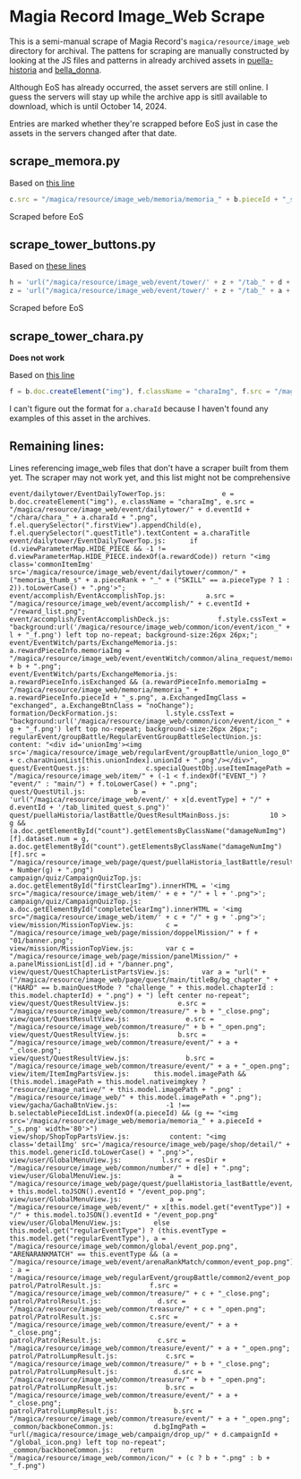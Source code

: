 # Magia Record Image_Web Scrape

This is a semi-manual scrape of Magia Record's `magica/resource/image_web` directory for archival. The pattens for scraping are manually constructed by looking at the JS files and patterns in already archived assets in [puella-historia](https://gitlab.com/puella-care/puella-historia) and [bella_donna](https://github.com/LiviaMedeiros/bella_donna).

Although EoS has already occurred, the asset servers are still online. I guess the servers will stay up while the archive app is sitll available to download, which is until October 14, 2024.

Entries are marked whether they're scrapped before EoS just in case the assets in the servers changed after that date.

## scrape_memora.py

Based on [this line](https://github.com/LiviaMedeiros/bella_donna/blob/a5809ede9c8a62442049e96865e8d2b9242033de/magica/js/view/memoria/MemoriaComposeTopUseMaterialView.js#L72)

```js
c.src = "/magica/resource/image_web/memoria/memoria_" + b.pieceId + "_s.png";
```

Scraped before EoS

## scrape_tower_buttons.py

Based on [these lines](https://github.com/LiviaMedeiros/bella_donna/blob/a5809ede9c8a62442049e96865e8d2b9242033de/magica/js/event/tower/EventTowerTop.js#L160)

```js
h = 'url("/magica/resource/image_web/event/tower/' + z + "/tab_" + d + '_on.png") left top no-repeat',
z = 'url("/magica/resource/image_web/event/tower/' + z + "/tab_" + a + '_off.png") left top no-repeat';
```

Scraped before EoS

## scrape_tower_chara.py

**Does not work**

Based on [this line](https://github.com/LiviaMedeiros/bella_donna/blob/a5809ede9c8a62442049e96865e8d2b9242033de/magica/js/event/tower/EventTowerTop.js#L266)

```js
f = b.doc.createElement("img"), f.className = "charaImg", f.src = "/magica/resource/image_web/event/tower/" + g.eventId + "/chara/chara_" + a.charaId + ".png", e.el.querySelector(".firstView").appendChild(f), e.el.querySelector(".questTitle").textContent = a.charaTitle
```

I can't figure out the format for `a.charaId` because I haven't found any examples of this asset in the archives.

## Remaining lines:
Lines referencing image_web files that don't have a scraper built from them yet. The scraper may not work yet, and this list might not be comprehensive

```
event/dailytower/EventDailyTowerTop.js:              e = b.doc.createElement("img"), e.className = "charaImg", e.src = "/magica/resource/image_web/event/dailytower/" + d.eventId + "/chara/chara_" + a.charaId + ".png", f.el.querySelector(".firstView").appendChild(e), f.el.querySelector(".questTitle").textContent = a.charaTitle
event/dailytower/EventDailyTowerTop.js:      if (d.viewParameterMap.HIDE_PIECE && -1 != d.viewParameterMap.HIDE_PIECE.indexOf(a.rewardCode)) return "<img class='commonItemImg' src='/magica/resource/image_web/event/dailytower/common/" + ("memoria_thumb_s" + a.pieceRank + "_" + ("SKILL" == a.pieceType ? 1 : 2)).toLowerCase() + ".png'>";
event/accomplish/EventAccomplishTop.js:          a.src = "/magica/resource/image_web/event/accomplish/" + c.eventId + "/reward_list.png";
event/accomplish/EventAccomplishDeck.js:            f.style.cssText = "background:url('/magica/resource/image_web/common/icon/event/icon_" + l + "_f.png') left top no-repeat; background-size:26px 26px;";
event/EventWitch/parts/ExchangeMemoria.js:      a.rewardPieceInfo.memoriaImg = "/magica/resource/image_web/event/eventWitch/common/alina_request/memoria_thumb_s4_" + b + ".png";
event/EventWitch/parts/ExchangeMemoria.js:      a.rewardPieceInfo.isExchanged && (a.rewardPieceInfo.memoriaImg = "/magica/resource/image_web/memoria/memoria_" + a.rewardPieceInfo.pieceId + "_s.png", a.ExchangedImgClass = "exchanged", a.ExchangeBtnClass = "noChange");
formation/DeckFormation.js:            l.style.cssText = "background:url('/magica/resource/image_web/common/icon/event/icon_" + g + "_f.png') left top no-repeat; background-size:26px 26px;";
regularEvent/groupBattle/RegularEventGroupBattleSelectUnion.js:        content: "<div id='unionImg'><img src='/magica/resource/image_web/regularEvent/groupBattle/union_logo_0" + c.charaUnionList[this.unionIndex].unionId + ".png'/></div>",
quest/EventQuest.js:              c.specialQuestObj.useItemImagePath = "/magica/resource/image_web/item/" + (-1 < f.indexOf("EVENT_") ? "event/" : "main/") + f.toLowerCase() + ".png";
quest/QuestUtil.js:            b = 'url("/magica/resource/image_web/event/' + x[d.eventType] + "/" + d.eventId + '/tab_limited_quest_s.png")'
quest/puellaHistoria/lastBattle/QuestResultMainBoss.js:          10 > g && (a.doc.getElementById("count").getElementsByClassName("damageNumImg")[f].dataset.num = g, a.doc.getElementById("count").getElementsByClassName("damageNumImg")[f].src = "/magica/resource/image_web/page/quest/puellaHistoria_lastBattle/result/_number/b_num_" + Number(g) + ".png")
campaign/quiz/CampaignQuizTop.js:          a.doc.getElementById("firstClearImg").innerHTML = '<img src="/magica/resource/image_web/item/' + e + "/" + l + '.png">';
campaign/quiz/CampaignQuizTop.js:          a.doc.getElementById("completeClearImg").innerHTML = '<img src="/magica/resource/image_web/item/' + c + "/" + g + '.png">';
view/mission/MissionTopView.js:        c = "/magica/resource/image_web/page/mission/doppelMission/" + f + "01/banner.png";
view/mission/MissionTopView.js:        var c = "/magica/resource/image_web/page/mission/panelMission/" + a.panelMissionList[d].id + "/banner.png",
view/quest/QuestChapterListPartsView.js:        var a = "url(" + ("/magica/resource/image_web/page/quest/main/titleBg/bg_chapter_" + ("HARD" == b.mainQuestMode ? "challenge_" + this.model.chapterId : this.model.chapterId) + ".png") + ") left center no-repeat";
view/quest/QuestResultView.js:            e.src = "/magica/resource/image_web/common/treasure/" + b + "_close.png";
view/quest/QuestResultView.js:              e.src = "/magica/resource/image_web/common/treasure/" + b + "_open.png";
view/quest/QuestResultView.js:            b.src = "/magica/resource/image_web/common/treasure/event/" + a + "_close.png";
view/quest/QuestResultView.js:              b.src = "/magica/resource/image_web/common/treasure/event/" + a + "_open.png";
view/item/ItemImgPartsView.js:      this.model.imagePath && (this.model.imagePath = this.model.nativeimgkey ? "resource/image_native/" + this.model.imagePath + ".png" : "/magica/resource/image_web/" + this.model.imagePath + ".png");
view/gacha/GachaBtnView.js:            -1 !== b.selectablePieceIdList.indexOf(a.pieceId) && (g += "<img src='/magica/resource/image_web/memoria/memoria_" + a.pieceId + "_s.png' width='80'>")
view/shop/ShopTopPartsView.js:          content: "<img class='detailImg' src='/magica/resource/image_web/page/shop/detail/" + this.model.genericId.toLowerCase() + ".png'>",
view/user/GlobalMenuView.js:          l.src = resDir + "/magica/resource/image_web/common/number/" + d[e] + ".png";
view/user/GlobalMenuView.js:            a = "/magica/resource/image_web/page/quest/puellaHistoria_lastBattle/event/" + this.model.toJSON().eventId + "/event_pop.png";
view/user/GlobalMenuView.js:            a = "/magica/resource/image_web/event/" + x[this.model.get("eventType")] + "/" + this.model.toJSON().eventId + "/event_pop.png"
view/user/GlobalMenuView.js:        else this.model.get("regularEventType") ? (this.eventType = this.model.get("regularEventType"), a = "/magica/resource/image_web/common/global/event_pop.png", "ARENARANKMATCH" == this.eventType && (a = "/magica/resource/image_web/event/arenaRankMatch/common/event_pop.png")) : a = "/magica/resource/image_web/regularEvent/groupBattle/common2/event_pop.png";
patrol/PatrolResult.js:            f.src = "/magica/resource/image_web/common/treasure/" + c + "_close.png";
patrol/PatrolResult.js:              d.src = "/magica/resource/image_web/common/treasure/" + c + "_open.png";
patrol/PatrolResult.js:            c.src = "/magica/resource/image_web/common/treasure/event/" + a + "_close.png";
patrol/PatrolResult.js:              c.src = "/magica/resource/image_web/common/treasure/event/" + a + "_open.png";
patrol/PatrolLumpResult.js:            c.src = "/magica/resource/image_web/common/treasure/" + b + "_close.png";
patrol/PatrolLumpResult.js:              d.src = "/magica/resource/image_web/common/treasure/" + b + "_open.png";
patrol/PatrolLumpResult.js:            b.src = "/magica/resource/image_web/common/treasure/event/" + a + "_close.png";
patrol/PatrolLumpResult.js:              b.src = "/magica/resource/image_web/common/treasure/event/" + a + "_open.png";
_common/backboneCommon.js:          d.bgImgPath = "url(/magica/resource/image_web/campaign/drop_up/" + d.campaignId + "/global_icon.png) left top no-repeat";
_common/backboneCommon.js:    return "/magica/resource/image_web/common/icon/" + (c ? b + ".png" : b + "_f.png")
```
